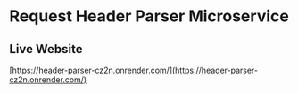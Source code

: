 # Request Header Parser Microservice

## Live Website
[https://header-parser-cz2n.onrender.com/](https://header-parser-cz2n.onrender.com/)
